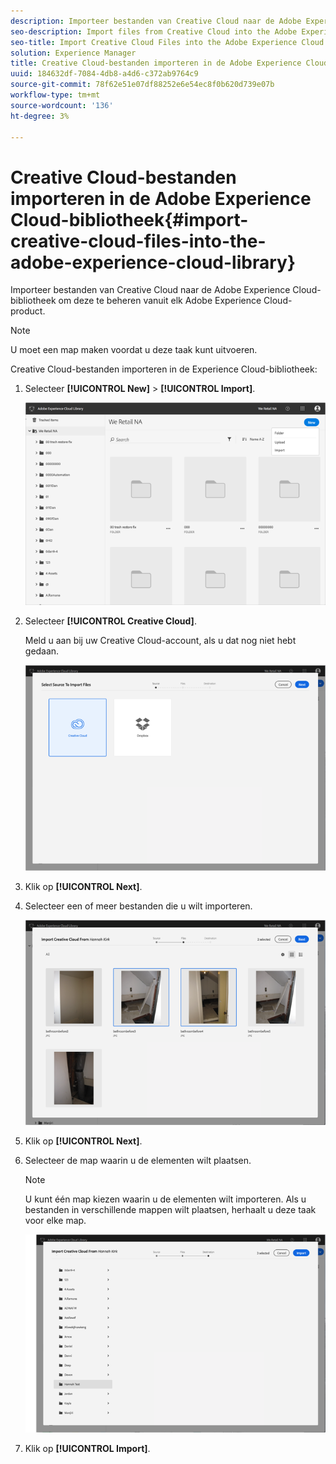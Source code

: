 ```yaml
---
description: Importeer bestanden van Creative Cloud naar de Adobe Experience Cloud-bibliotheek om deze te beheren vanuit elk Adobe Experience Cloud-product.
seo-description: Import files from Creative Cloud into the Adobe Experience Cloud Library to manage them from any Adobe Experience Cloud product.
seo-title: Import Creative Cloud Files into the Adobe Experience Cloud Library
solution: Experience Manager
title: Creative Cloud-bestanden importeren in de Adobe Experience Cloud-bibliotheek
uuid: 184632df-7084-4db8-a4d6-c372ab9764c9
source-git-commit: 78f62e51e07df88252e6e54ec8f0b620d739e07b
workflow-type: tm+mt
source-wordcount: '136'
ht-degree: 3%

---
```



# Creative Cloud-bestanden importeren in de Adobe Experience Cloud-bibliotheek{#import-creative-cloud-files-into-the-adobe-experience-cloud-library}

Importeer bestanden van Creative Cloud naar de Adobe Experience Cloud-bibliotheek om deze te beheren vanuit elk Adobe Experience Cloud-product.

>[!NOTE]
>
>U moet een map maken voordat u deze taak kunt uitvoeren.

Creative Cloud-bestanden importeren in de Experience Cloud-bibliotheek:

1. Selecteer **[!UICONTROL New]** > **[!UICONTROL Import]**.

   ![](assets/library_new_folder_upload.png)

1. Selecteer **[!UICONTROL Creative Cloud]**.

   Meld u aan bij uw Creative Cloud-account, als u dat nog niet hebt gedaan.

   ![](assets/library_import_cc.png)

1. Klik op **[!UICONTROL Next]**.
1. Selecteer een of meer bestanden die u wilt importeren.

   ![](assets/library_import_cc_assets_selected.png)

1. Klik op **[!UICONTROL Next]**.
1. Selecteer de map waarin u de elementen wilt plaatsen.

   >[!NOTE]
   >
   >U kunt één map kiezen waarin u de elementen wilt importeren. Als u bestanden in verschillende mappen wilt plaatsen, herhaalt u deze taak voor elke map.

   ![](assets/library_import_cc_folder_select.png)

1. Klik op **[!UICONTROL Import]**.

